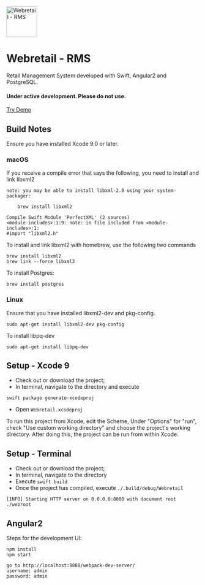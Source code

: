 <img src="https://github.com/gerardogrisolini/Webretail/blob/master/ClientApp/assets/logo.jpg?raw=true" width="80" alt="Webretail - RMS" />

# Webretail - RMS

Retail Management System developed with Swift, Angular2 and PostgreSQL.

#### Under active development. Please do not use.

<a href="http://webretail.westeurope.cloudapp.azure.com" target="_blank">Try Demo</a>

## Build Notes

Ensure you have installed Xcode 9.0 or later.

### macOS

If you receive a compile error that says the following, you need to install and link libxml2

```
note: you may be able to install libxml-2.0 using your system-packager:

    brew install libxml2

Compile Swift Module 'PerfectXML' (2 sources)
<module-includes>:1:9: note: in file included from <module-includes>:1:
#import "libxml2.h"
```

To install and link libxml2 with homebrew, use the following two commands

```
brew install libxml2
brew link --force libxml2
```

To install Postgres:

```
brew install postgres
```

### Linux

Ensure that you have installed libxml2-dev and pkg-config.

``` 
sudo apt-get install libxml2-dev pkg-config
```

To install libpq-dev

```
sudo apt-get install libpq-dev
```

## Setup - Xcode 9

* Check out or download the project;
* In terminal, navigate to the directory and execute

```
swift package generate-xcodeproj
```

* Open `Webretail.xcodeproj`

To run this project from Xcode, edit the Scheme, Under "Options" for "run", check "Use custom working directory" and choose the project's working directory. After doing this, the project can be run from within Xcode.

## Setup - Terminal

* Check out or download the project;
* In terminal, navigate to the directory 
* Execute `swift build`
* Once the project has compiled, execute `./.build/debug/Webretail`

```
[INFO] Starting HTTP server on 0.0.0.0:8080 with document root ./webroot
```

## Angular2

Steps for the development UI:

```
npm install
npm start

go to http://localhost:8888/webpack-dev-server/
username: admin
password: admin
```
